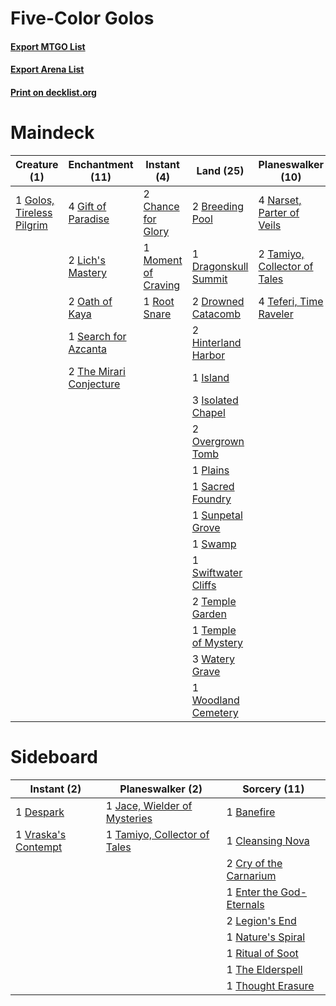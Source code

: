 # Five-Color Golos

#### [Export MTGO List](../collection/Five-Color%20Golos/Five-Color%20Golos.txt)
#### [Export Arena List](../collection/Five-Color%20Golos/Five-Color%20Golos_arena.txt)
#### [Print on decklist.org](http://decklist.org/?deckmain=2%09Breeding%20Pool%0A2%09Chance%20for%20Glory%0A1%09Cleansing%20Nova%0A4%09Discovery/Dispersal%0A1%09Dragonskull%20Summit%0A1%09Drawn%20from%20Dreams%0A2%09Drowned%20Catacomb%0A1%09Enter%20the%20God-Eternals%0A4%09Gift%20of%20Paradise%0A1%09Golos,%20Tireless%20Pilgrim%0A2%09Hinterland%20Harbor%0A1%09Island%0A3%09Isolated%20Chapel%0A2%09Lich's%20Mastery%0A2%09Mastermind's%20Acquisition%0A1%09Moment%20of%20Craving%0A4%09Narset,%20Parter%20of%20Veils%0A2%09Oath%20of%20Kaya%0A2%09Overgrown%20Tomb%0A1%09Plains%0A1%09Root%20Snare%0A1%09Sacred%20Foundry%0A1%09Search%20for%20Azcanta%0A1%09Sunpetal%20Grove%0A1%09Swamp%0A1%09Swiftwater%20Cliffs%0A2%09Tamiyo,%20Collector%20of%20Tales%0A4%09Teferi,%20Time%20Raveler%0A2%09Temple%20Garden%0A1%09Temple%20of%20Mystery%0A2%09The%20Mirari%20Conjecture%0A3%09Watery%20Grave%0A1%09Woodland%20Cemetery&deckside=1%09Banefire%0A1%09Cleansing%20Nova%0A2%09Cry%20of%20the%20Carnarium%0A1%09Despark%0A1%09Enter%20the%20God-Eternals%0A1%09Jace,%20Wielder%20of%20Mysteries%0A2%09Legion's%20End%0A1%09Nature's%20Spiral%0A1%09Ritual%20of%20Soot%0A1%09Tamiyo,%20Collector%20of%20Tales%0A1%09The%20Elderspell%0A1%09Thought%20Erasure%0A1%09Vraska's%20Contempt)
# Maindeck

|                                            Creature (1)                                            |                                         Enchantment (11)                                         |                                         Instant (4)                                          |                                           Land (25)                                           |                                           Planeswalker (10)                                           |                                             Sorcery (9)                                             |
|----------------------------------------------------------------------------------------------------|--------------------------------------------------------------------------------------------------|----------------------------------------------------------------------------------------------|-----------------------------------------------------------------------------------------------|-------------------------------------------------------------------------------------------------------|-----------------------------------------------------------------------------------------------------|
|1 [Golos, Tireless Pilgrim](http://gatherer.wizards.com/Pages/Card/Details.aspx?multiverseid=466980)|4 [Gift of Paradise](http://gatherer.wizards.com/Pages/Card/Details.aspx?multiverseid=426869)     |2 [Chance for Glory](http://gatherer.wizards.com/Pages/Card/Details.aspx?multiverseid=452909) |2 [Breeding Pool](http://gatherer.wizards.com/Pages/Card/Details.aspx?multiverseid=97088)      |4 [Narset, Parter of Veils](http://gatherer.wizards.com/Pages/Card/Details.aspx?multiverseid=460988)   |1 [Cleansing Nova](http://gatherer.wizards.com/Pages/Card/Details.aspx?multiverseid=447145)          |
|                                                                                                    |2 [Lich's Mastery](http://gatherer.wizards.com/Pages/Card/Details.aspx?multiverseid=442986)       |1 [Moment of Craving](http://gatherer.wizards.com/Pages/Card/Details.aspx?multiverseid=439736)|1 [Dragonskull Summit](http://gatherer.wizards.com/Pages/Card/Details.aspx?multiverseid=420909)|2 [Tamiyo, Collector of Tales](http://gatherer.wizards.com/Pages/Card/Details.aspx?multiverseid=461147)|4 [Discovery/Dispersal](http://gatherer.wizards.com/Pages/Card/Details.aspx?multiverseid=452973)     |
|                                                                                                    |2 [Oath of Kaya](http://gatherer.wizards.com/Pages/Card/Details.aspx?multiverseid=461136)         |1 [Root Snare](http://gatherer.wizards.com/Pages/Card/Details.aspx?multiverseid=447335)       |2 [Drowned Catacomb](http://gatherer.wizards.com/Pages/Card/Details.aspx?multiverseid=430633)  |4 [Teferi, Time Raveler](http://gatherer.wizards.com/Pages/Card/Details.aspx?multiverseid=461148)      |1 [Drawn from Dreams](http://gatherer.wizards.com/Pages/Card/Details.aspx?multiverseid=466810)       |
|                                                                                                    |1 [Search for Azcanta](http://gatherer.wizards.com/Pages/Card/Details.aspx?multiverseid=435226)   |                                                                                              |2 [Hinterland Harbor](http://gatherer.wizards.com/Pages/Card/Details.aspx?multiverseid=443128) |                                                                                                       |1 [Enter the God-Eternals](http://gatherer.wizards.com/Pages/Card/Details.aspx?multiverseid=461123)  |
|                                                                                                    |2 [The Mirari Conjecture](http://gatherer.wizards.com/Pages/Card/Details.aspx?multiverseid=442945)|                                                                                              |1 [Island](http://gatherer.wizards.com/Pages/Card/Details.aspx?multiverseid=439857)            |                                                                                                       |2 [Mastermind's Acquisition](http://gatherer.wizards.com/Pages/Card/Details.aspx?multiverseid=439734)|
|                                                                                                    |                                                                                                  |                                                                                              |3 [Isolated Chapel](http://gatherer.wizards.com/Pages/Card/Details.aspx?multiverseid=443129)   |                                                                                                       |                                                                                                     |
|                                                                                                    |                                                                                                  |                                                                                              |2 [Overgrown Tomb](http://gatherer.wizards.com/Pages/Card/Details.aspx?multiverseid=405103)    |                                                                                                       |                                                                                                     |
|                                                                                                    |                                                                                                  |                                                                                              |1 [Plains](http://gatherer.wizards.com/Pages/Card/Details.aspx?multiverseid=439856)            |                                                                                                       |                                                                                                     |
|                                                                                                    |                                                                                                  |                                                                                              |1 [Sacred Foundry](http://gatherer.wizards.com/Pages/Card/Details.aspx?multiverseid=405106)    |                                                                                                       |                                                                                                     |
|                                                                                                    |                                                                                                  |                                                                                              |1 [Sunpetal Grove](http://gatherer.wizards.com/Pages/Card/Details.aspx?multiverseid=420946)    |                                                                                                       |                                                                                                     |
|                                                                                                    |                                                                                                  |                                                                                              |1 [Swamp](http://gatherer.wizards.com/Pages/Card/Details.aspx?multiverseid=439858)             |                                                                                                       |                                                                                                     |
|                                                                                                    |                                                                                                  |                                                                                              |1 [Swiftwater Cliffs](http://gatherer.wizards.com/Pages/Card/Details.aspx?multiverseid=405407) |                                                                                                       |                                                                                                     |
|                                                                                                    |                                                                                                  |                                                                                              |2 [Temple Garden](http://gatherer.wizards.com/Pages/Card/Details.aspx?multiverseid=405112)     |                                                                                                       |                                                                                                     |
|                                                                                                    |                                                                                                  |                                                                                              |1 [Temple of Mystery](http://gatherer.wizards.com/Pages/Card/Details.aspx?multiverseid=373571) |                                                                                                       |                                                                                                     |
|                                                                                                    |                                                                                                  |                                                                                              |3 [Watery Grave](http://gatherer.wizards.com/Pages/Card/Details.aspx?multiverseid=405114)      |                                                                                                       |                                                                                                     |
|                                                                                                    |                                                                                                  |                                                                                              |1 [Woodland Cemetery](http://gatherer.wizards.com/Pages/Card/Details.aspx?multiverseid=443136) |                                                                                                       |                                                                                                     |


# Sideboard

|                                         Instant (2)                                          |                                           Planeswalker (2)                                            |                                           Sorcery (11)                                            |
|----------------------------------------------------------------------------------------------|-------------------------------------------------------------------------------------------------------|---------------------------------------------------------------------------------------------------|
|1 [Despark](http://gatherer.wizards.com/Pages/Card/Details.aspx?multiverseid=461117)          |1 [Jace, Wielder of Mysteries](http://gatherer.wizards.com/Pages/Card/Details.aspx?multiverseid=460981)|1 [Banefire](http://gatherer.wizards.com/Pages/Card/Details.aspx?multiverseid=186613)              |
|1 [Vraska's Contempt](http://gatherer.wizards.com/Pages/Card/Details.aspx?multiverseid=435283)|1 [Tamiyo, Collector of Tales](http://gatherer.wizards.com/Pages/Card/Details.aspx?multiverseid=461147)|1 [Cleansing Nova](http://gatherer.wizards.com/Pages/Card/Details.aspx?multiverseid=447145)        |
|                                                                                              |                                                                                                       |2 [Cry of the Carnarium](http://gatherer.wizards.com/Pages/Card/Details.aspx?multiverseid=457214)  |
|                                                                                              |                                                                                                       |1 [Enter the God-Eternals](http://gatherer.wizards.com/Pages/Card/Details.aspx?multiverseid=461123)|
|                                                                                              |                                                                                                       |2 [Legion's End](http://gatherer.wizards.com/Pages/Card/Details.aspx?multiverseid=466860)          |
|                                                                                              |                                                                                                       |1 [Nature's Spiral](http://gatherer.wizards.com/Pages/Card/Details.aspx?multiverseid=443063)       |
|                                                                                              |                                                                                                       |1 [Ritual of Soot](http://gatherer.wizards.com/Pages/Card/Details.aspx?multiverseid=452834)        |
|                                                                                              |                                                                                                       |1 [The Elderspell](http://gatherer.wizards.com/Pages/Card/Details.aspx?multiverseid=461016)        |
|                                                                                              |                                                                                                       |1 [Thought Erasure](http://gatherer.wizards.com/Pages/Card/Details.aspx?multiverseid=452956)       |

